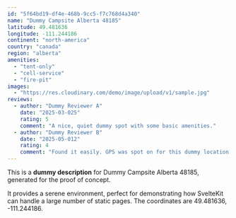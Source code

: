 ```yaml
---
id: "5f64bd19-df4e-468b-9cc5-f7c768d4a340"
name: "Dummy Campsite Alberta 48185"
latitude: 49.481636
longitude: -111.244186
continent: "north-america"
country: "canada"
region: "alberta"
amenities:
  - "tent-only"
  - "cell-service"
  - "fire-pit"
images:
  - "https://res.cloudinary.com/demo/image/upload/v1/sample.jpg"
reviews:
  - author: "Dummy Reviewer A"
    date: "2025-03-025"
    rating: 5
    comment: "A nice, quiet dummy spot with some basic amenities."
  - author: "Dummy Reviewer B"
    date: "2025-05-012"
    rating: 4
    comment: "Found it easily. GPS was spot on for this dummy location."
---
```


This is a **dummy description** for Dummy Campsite Alberta 48185, generated for the proof of concept.

It provides a serene environment, perfect for demonstrating how SvelteKit can handle a large number of static pages. The coordinates are 49.481636, -111.244186.

